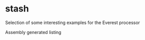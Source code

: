 # stash
Selection of some interesting examples for the Everest processor

Assembly generated listing

<code>
</code>
